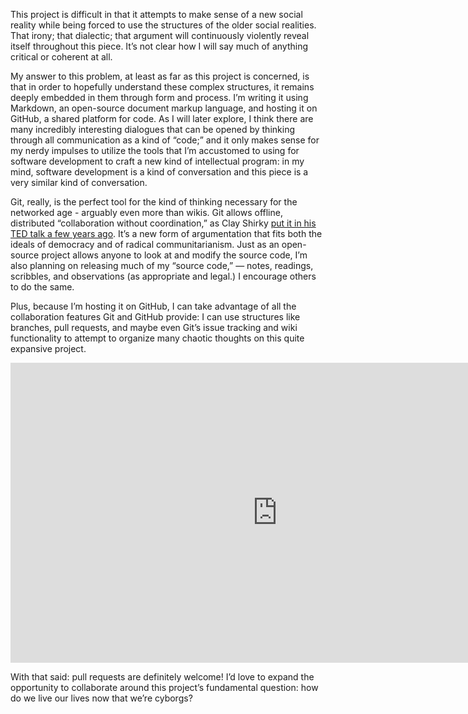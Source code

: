 
This project is difficult in that it attempts to make sense of a new social reality while being forced to use the structures of the older social realities. That irony; that dialectic; that argument will continuously violently reveal itself throughout this piece. It’s not clear how I will say much of anything critical or coherent at all.

My answer to this problem, at least as far as this project is concerned, is that in order to hopefully understand these complex structures, it remains deeply embedded in them through form and process. I’m writing it using Markdown, an open-source document markup language, and hosting it on GitHub, a shared platform for code. As I will later explore, I think there are many incredibly interesting dialogues that can be opened by thinking through all communication as a kind of “code;” and it only makes sense for my nerdy impulses to utilize the tools that I’m accustomed to using for software development to craft a new kind of intellectual program: in my mind, software development is a kind of conversation and this piece is a very similar kind of conversation. 

Git, really, is the perfect tool for the kind of thinking necessary for the networked age - arguably even more than wikis. Git allows offline, distributed “collaboration without coordination,” as Clay Shirky [put it in his TED talk a few years ago][1]. It’s a new form of argumentation that fits both the ideals of democracy and of radical communitarianism. Just as an open-source project allows anyone to look at and modify the source code, I’m also planning on releasing much of my “source code,” — notes, readings, scribbles, and observations (as appropriate and legal.) I encourage others to do the same. 

Plus, because I’m hosting it on GitHub, I can take advantage of all the collaboration features Git and GitHub provide: I can use structures like branches, pull requests, and maybe even Git’s issue tracking and wiki functionality to attempt to organize many chaotic thoughts on this quite expansive project. 

<iframe width="854" height="480" src="https://www.youtube.com/embed/w3jLJU7DT5E" frameborder="0" allowfullscreen></iframe>

With that said: pull requests are definitely welcome! I’d love to expand the opportunity to collaborate around this project’s fundamental question: how do we live our lives now that we’re cyborgs?

[1]:	https://www.ted.com/talks/clay_shirky_how_the_internet_will_one_day_transform_government